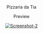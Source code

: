 <center><p> Pizzaria da Tia</p>

Preview

<a href="https://ibb.co/1GNyb3v"><img src="https://i.ibb.co/d4vC7SW/Screenshot-2.jpg" alt="Screenshot-2" id="imgs" border="0"></a> </center>




